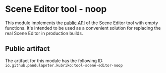 # Scene Editor tool - noop
This module implements the [public API](https://github.com/pandulapeter/kubriko/tree/main/tools/scene-editor-api) of the Scene Editor tool with empty functions.
It's intended to be used as a convenient solution for replacing the real Scene Editor in production builds.

## Public artifact
The artifact for this module has the following ID:
`io.github.pandulapeter.kubriko:tool-scene-editor-noop`